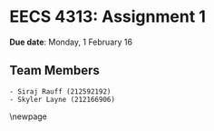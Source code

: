 # EECS 4313: Assignment 1  
**Due date**: Monday, 1 February 16

## Team Members  

    - Siraj Rauff (212592192)  
    - Skyler Layne (212166906)

\newpage  
